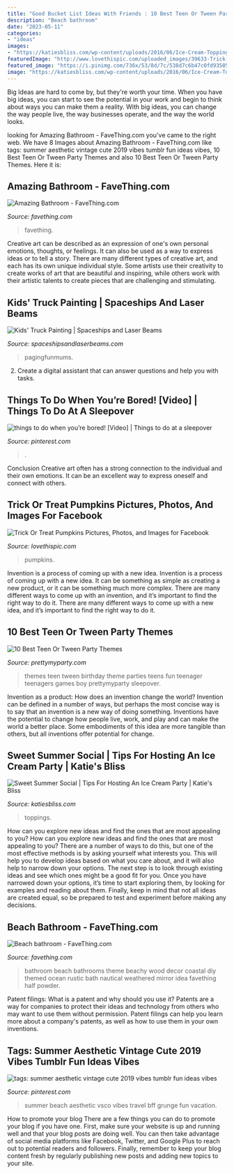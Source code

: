 ```yaml
---
title: "Good Bucket List Ideas With Friends : 10 Best Teen Or Tween Party Themes"
description: "Beach bathroom"
date: "2023-05-11"
categories:
- "ideas"
images:
- "https://katiesbliss.com/wp-content/uploads/2016/06/Ice-Cream-Toppings-6.jpg"
featuredImage: "http://www.lovethispic.com/uploaded_images/39633-Trick-Or-Treat-Pumpkins.jpg"
featured_image: "https://i.pinimg.com/736x/53/8d/7c/538d7c6b47c0fd9350529262701f39b1.jpg"
image: "https://katiesbliss.com/wp-content/uploads/2016/06/Ice-Cream-Toppings-6.jpg"
---
```



Big Ideas are hard to come by, but they're worth your time. When you have big ideas, you can start to see the potential in your work and begin to think about ways you can make them a reality. With big ideas, you can change the way people live, the way businesses operate, and the way the world looks.

	

		
looking for Amazing Bathroom - FaveThing.com you've came to the right web. We have 8 Images about Amazing Bathroom - FaveThing.com like tags: summer aesthetic vintage cute 2019 vibes tumblr fun ideas vibes, 10 Best Teen Or Tween Party Themes and also 10 Best Teen Or Tween Party Themes. Here it is:
		
    
## Amazing Bathroom - FaveThing.com

<img loading=lazy src="https://www.favething.com/uploads/images/main-fave-images/amazing_bathroom-1.jpg" onerror="this.onerror=null;this.src='https://tse4.mm.bing.net/th?id=OIP.AJxsn6VJVhL6JWjv6eSQvQHaLG&amp;pid=15.1';" alt="Amazing Bathroom - FaveThing.com">

_Source: favething.com_

>favething. 

	

Creative art can be described as an expression of one's own personal emotions, thoughts, or feelings. It can also be used as a way to express ideas or to tell a story. There are many different types of creative art, and each has its own unique individual style. Some artists use their creativity to create works of art that are beautiful and inspiring, while others work with their artistic talents to create pieces that are challenging and stimulating.

    
## Kids&#039; Truck Painting | Spaceships And Laser Beams

<img loading=lazy src="https://spaceshipsandlaserbeams.com/wp-content/uploads/2015/09/kids-truck-painting.jpg" onerror="this.onerror=null;this.src='https://tse3.mm.bing.net/th?id=OIP.hD08tl8emdLauN7QJt-MEwHaKc&amp;pid=15.1';" alt="Kids&#039; Truck Painting | Spaceships and Laser Beams">

_Source: spaceshipsandlaserbeams.com_

>pagingfunmums. 

	

2. Create a digital assistant that can answer questions and help you with tasks.

    
## Things To Do When You’re Bored! [Video] | Things To Do At A Sleepover

<img loading=lazy src="https://i.pinimg.com/736x/af/82/c1/af82c1e7851f4bdae8dfaf004814e351.jpg" onerror="this.onerror=null;this.src='https://tse2.mm.bing.net/th?id=OIP.yay-5L6Tjjyifd5fiqUFYAHaNK&amp;pid=15.1';" alt="things to do when you’re bored! [Video] | Things to do at a sleepover">

_Source: pinterest.com_

>. 

	

Conclusion
Creative art often has a strong connection to the individual and their own emotions. It can be an excellent way to express oneself and connect with others.

    
## Trick Or Treat Pumpkins Pictures, Photos, And Images For Facebook

<img loading=lazy src="http://www.lovethispic.com/uploaded_images/39633-Trick-Or-Treat-Pumpkins.jpg" onerror="this.onerror=null;this.src='https://tse3.mm.bing.net/th?id=OIP.dgpZW1OWfZfvt7kv7HS8-gHaJ3&amp;pid=15.1';" alt="Trick Or Treat Pumpkins Pictures, Photos, and Images for Facebook">

_Source: lovethispic.com_

>pumpkins. 

	

Invention is a process of coming up with a new idea.
Invention is a process of coming up with a new idea. It can be something as simple as creating a new product, or it can be something much more complex. There are many different ways to come up with an invention, and it’s important to find the right way to do it. There are many different ways to come up with a new idea, and it’s important to find the right way to do it.

    
## 10 Best Teen Or Tween Party Themes

<img loading=lazy src="https://www.prettymyparty.com/wp-content/uploads/2015/04/Teen-Tween-Party-Themes.jpg" onerror="this.onerror=null;this.src='https://tse3.mm.bing.net/th?id=OIP.AzzkQPP7G2Ub_-ikfB-f0QAAAA&amp;pid=15.1';" alt="10 Best Teen Or Tween Party Themes">

_Source: prettymyparty.com_

>themes teen tween birthday theme parties teens fun teenager teenagers games boy prettymyparty sleepover. 

	

Invention as a product: How does an invention change the world?
Invention can be defined in a number of ways, but perhaps the most concise way is to say that an invention is a new way of doing something. Inventions have the potential to change how people live, work, and play and can make the world a better place. Some embodiments of this idea are more tangible than others, but all inventions offer potential for change.

    
## Sweet Summer Social | Tips For Hosting An Ice Cream Party | Katie&#039;s Bliss

<img loading=lazy src="https://katiesbliss.com/wp-content/uploads/2016/06/Ice-Cream-Toppings-6.jpg" onerror="this.onerror=null;this.src='https://tse1.mm.bing.net/th?id=OIP.-7l8-hMGeJP5QDjrpCuNjgHaLF&amp;pid=15.1';" alt="Sweet Summer Social | Tips For Hosting An Ice Cream Party | Katie&#039;s Bliss">

_Source: katiesbliss.com_

>toppings. 

	

How can you explore new ideas and find the ones that are most appealing to you?
How can you explore new ideas and find the ones that are most appealing to you? There are a number of ways to do this, but one of the most effective methods is by asking yourself what interests you. This will help you to develop ideas based on what you care about, and it will also help to narrow down your options. The next step is to look through existing ideas and see which ones might be a good fit for you. Once you have narrowed down your options, it’s time to start exploring them, by looking for examples and reading about them. Finally, keep in mind that not all ideas are created equal, so be prepared to test and experiment before making any decisions.

    
## Beach Bathroom - FaveThing.com

<img loading=lazy src="http://favething.com/uploads/images/main-fave-images/beach_bathroom-1.jpg" onerror="this.onerror=null;this.src='https://tse1.mm.bing.net/th?id=OIP.puqnWugXlvkAcNn6dwqcJgHaLG&amp;pid=15.1';" alt="Beach bathroom - FaveThing.com">

_Source: favething.com_

>bathroom beach bathrooms theme beachy wood decor coastal diy themed ocean rustic bath nautical weathered mirror idea favething half powder. 

	

Patent filings: What is a patent and why should you use it?
Patents are a way for companies to protect their ideas and technology from others who may want to use them without permission. Patent filings can help you learn more about a company's patents, as well as how to use them in your own inventions.

    
## Tags: Summer Aesthetic Vintage Cute 2019 Vibes Tumblr Fun Ideas Vibes

<img loading=lazy src="https://i.pinimg.com/736x/53/8d/7c/538d7c6b47c0fd9350529262701f39b1.jpg" onerror="this.onerror=null;this.src='https://tse2.mm.bing.net/th?id=OIP.graBlkRiYIauLC5rZKXgQQHaJ3&amp;pid=15.1';" alt="tags: summer aesthetic vintage cute 2019 vibes tumblr fun ideas vibes">

_Source: pinterest.com_

>summer beach aesthetic vsco vibes travel bff grunge fun vacation. 

	

How to promote your blog
There are a few things you can do to promote your blog if you have one. First, make sure your website is up and running well and that your blog posts are doing well. You can then take advantage of social media platforms like Facebook, Twitter, and Google Plus to reach out to potential readers and followers. Finally, remember to keep your blog content fresh by regularly publishing new posts and adding new topics to your site.

